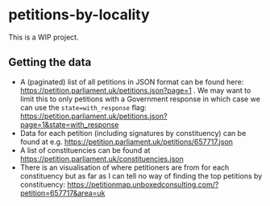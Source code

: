 # petitions-by-locality

This is a WIP project.

## Getting the data
 - A (paginated) list of all petitions in JSON format can be found here: https://petition.parliament.uk/petitions.json?page=1 . We may want to limit this to only petitions with a Government response in which case we can use the `state=with_response` flag: https://petition.parliament.uk/petitions.json?page=1&state=with_response
 - Data for each petition (including signatures by constituency) can be found at e.g. https://petition.parliament.uk/petitions/657717.json
 - A list of constituencies can be found at https://petition.parliament.uk/constituencies.json
 - There is an visualisation of where petitioners are from for each constituency but as far as I can tell no way of finding the top petitions by constituency: https://petitionmap.unboxedconsulting.com/?petition=657717&area=uk